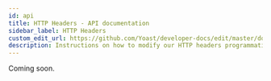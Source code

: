 ```yaml
---
id: api
title: HTTP Headers - API documentation
sidebar_label: HTTP Headers
custom_edit_url: https://github.com/Yoast/developer-docs/edit/master/docs/features/http-headers/api.md
description: Instructions on how to modify our HTTP headers programmatically.
---
```

Coming soon.
